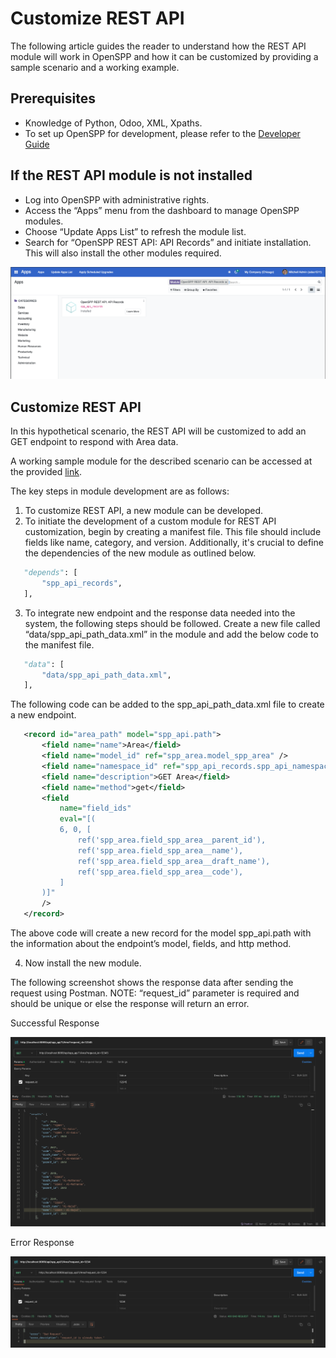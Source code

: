 # Customize REST API

The following article guides the reader to understand how the REST API module will work in OpenSPP and how it can be customized by providing a sample scenario and a working example.

## Prerequisites

- Knowledge of Python, Odoo, XML, Xpaths.
- To set up OpenSPP for development, please refer to the [Developer Guide](https://docs.openspp.org/howto/developer_guides/development_setup.html)

## If the REST API module is not installed

- Log into OpenSPP with administrative rights.
- Access the “Apps” menu from the dashboard to manage OpenSPP modules.
- Choose “Update Apps List” to refresh the module list.
- Search for “OpenSPP REST API: API Records” and initiate installation. This will also install the other modules required.

![](./rest_api/1.png)

## Customize REST API

In this hypothetical scenario, the REST API will be customized to add an GET endpoint to respond with Area data.

A working sample module for the described scenario can be accessed at the provided [link](https://github.com/OpenSPP/documentation_code/tree/main/howto/developer_guides/customizations/spp_api_records_custom).

The key steps in module development are as follows:

1. To customize REST API, a new module can be developed.
2. To initiate the development of a custom module for REST API customization, begin by creating a manifest file. This file should include fields like name, category, and version. Additionally, it's crucial to define the dependencies of the new module as outlined below.

```python
   "depends": [
       "spp_api_records",
   ],
```

3. To integrate new endpoint and the response data needed into the system, the following steps should be followed. Create a new file called “data/spp_api_path_data.xml” in the module and add the below code to the manifest file.

```python
   "data": [
       "data/spp_api_path_data.xml",
   ],
```

The following code can be added to the spp_api_path_data.xml file to create a new endpoint.

```xml
   <record id="area_path" model="spp_api.path">
       <field name="name">Area</field>
       <field name="model_id" ref="spp_area.model_spp_area" />
       <field name="namespace_id" ref="spp_api_records.spp_api_namespace" />
       <field name="description">GET Area</field>
       <field name="method">get</field>
       <field
           name="field_ids"
           eval="[(
           6, 0, [
               ref('spp_area.field_spp_area__parent_id'),
               ref('spp_area.field_spp_area__name'),
               ref('spp_area.field_spp_area__draft_name'),
               ref('spp_area.field_spp_area__code'),
           ]
       )]"
       />
   </record>
```

The above code will create a new record for the model spp_api.path with the information about the endpoint’s model, fields, and http method.

4. Now install the new module.

The following screenshot shows the response data after sending the request using Postman.
NOTE: “request_id” parameter is required and should be unique or else the response will return an error.

Successful Response

![](./rest_api/2.png)

Error Response

![](./rest_api/3.png)
